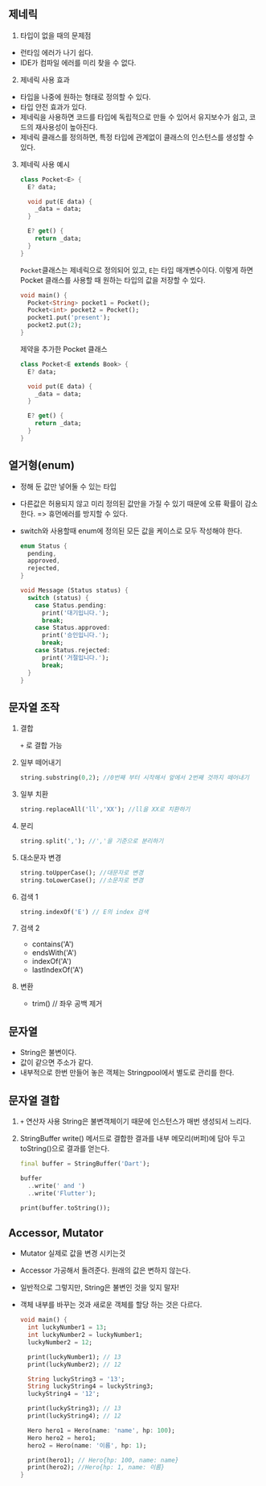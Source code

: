 ## 제네릭

1. 타입이 없을 때의 문제점

* 런타임 에러가 나기 쉽다.
* IDE가 컴파일 에러를 미리 찾을 수 없다.

2. 제네릭 사용 효과

* 타입을 나중에 원하는 형태로 정의할 수 있다.
* 타입 안전 효과가 있다.
* 제네릭을 사용하면 코드를 타입에 독립적으로 만들 수 있어서 유지보수가 쉽고, 코드의 재사용성이 높아진다.
* 제네릭 클래스를 정의하면, 특정 타입에 관계없이 클래스의 인스턴스를 생성할 수 있다.

3. 제네릭 사용 예시

    ```dart
    class Pocket<E> {
      E? data;

      void put(E data) {
        _data = data;
      }

      E? get() {
        return _data;
      }
    }
    ```

   `Pocket`클래스는 제네릭으로 정의되어 있고, `E`는 타입 매개변수이다. 이렇게 하면 Pocket 클래스를 사용할 때 원하는 타입의 값을 저장할 수 있다.

    ```dart
    void main() {
      Pocket<String> pocket1 = Pocket();
      Pocket<int> pocket2 = Pocket();
      pocket1.put('present');
      pocket2.put(2);
    }
    ```

   제약을 추가한 Pocket 클래스

    ```dart
    class Pocket<E extends Book> {
      E? data;

      void put(E data) {
        _data = data;
      }

      E? get() {
        return _data;
      }
    }
    ```

## 열거형(enum)

* 정해 둔 값만 넣어둘 수 있는 타입
* 다른값은 허용되지 않고 미리 정의된 값만을 가질 수 있기 때문에 오류 확률이 감소한다. => 휴먼에러를 방지할 수 있다.
* switch와 사용할때 enum에 정의된 모든 값을 케이스로 모두 작성해야 한다.

  ```dart
  enum Status {
    pending,
    approved,
    rejected,
  }

  void Message (Status status) {
    switch (status) {
      case Status.pending:
        print('대기입니다.');
        break;
      case Status.approved:
        print('승인입니다.');
        break;
      case Status.rejected:
        print('거절입니다.');
        break;
    }
  }
  ```

## 문자열 조작

1. 결합

   `+` 로 결합 가능

2. 일부 떼어내기

    ```dart
    string.substring(0,2); //0번째 부터 시작해서 앞에서 2번째 것까지 떼어내기
    ```

3. 일부 치환

    ```dart
    string.replaceAll('ll','XX'); //ll을 XX로 치환하기
    ```

4. 분리

    ```dart
    string.split(','); //','을 기준으로 분리하기
    ```

5. 대소문자 변경

    ```dart
    string.toUpperCase(); //대문자로 변경
    string.toLowerCase(); //소문자로 변경
    ```

6. 검색 1

    ```dart
    string.indexOf('E') // E의 index 검색
    ```  

7. 검색 2
    * contains('A')
    * endsWith('A')
    * indexOf('A')
    * lastIndexOf('A')

8. 변환
    * trim() // 좌우 공백 제거

## 문자열

* String은 불변이다.
* 값이 같으면 주소가 같다.
* 내부적으로 한번 만들어 놓은 객체는 Stringpool에서 별도로 관리를 한다.

## 문자열 결합

1.
    `+` 연산자 사용
      String은 불변객체이기 때문에 인스턴스가 매번 생성되서 느리다.

2. StringBuffer
   write() 메서드로 결합한 결과를 내부 메모리(버퍼)에 담아 두고 toString()으로 결과를 얻는다.

    ```dart
    final buffer = StringBuffer('Dart');

    buffer
      ..write(' and ')
      ..write('Flutter');

    print(buffer.toString());
    ```

## Accessor, Mutator

* Mutator
  실제로 값을 변경 시키는것

* Accessor
  가공해서 돌려준다. 원래의 값은 변하지 않는다.


* 일반적으로 그렇지만, String은 불변인 것을 잊지 말자!

* 객체 내부를 바꾸는 것과 새로운 객체를 할당 하는 것은 다르다.

   ```dart
   void main() {
     int luckyNumber1 = 13;
     int luckyNumber2 = luckyNumber1;
     luckyNumber2 = 12;

     print(luckyNumber1); // 13
     print(luckyNumber2); // 12

     String luckyString3 = '13';
     String luckyString4 = luckyString3;
     luckyString4 = '12';

     print(luckyString3); // 13
     print(luckyString4); // 12

     Hero hero1 = Hero(name: 'name', hp: 100);
     Hero hero2 = hero1;
     hero2 = Hero(name: '이름', hp: 1);

     print(hero1); // Hero{hp: 100, name: name}
     print(hero2); //Hero{hp: 1, name: 이름}
   }
   ``` 
     